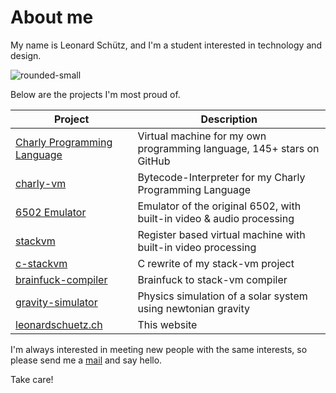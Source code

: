 # About me

My name is Leonard Schütz, and I'm a student interested in technology and design.

![rounded-small](%%PATH%%/selfie.jpg)

Below are the projects I'm most proud of.

| Project                                                              | Description                                                           |
|----------------------------------------------------------------------|-----------------------------------------------------------------------|
| [Charly Programming Language](https://github.com/charly-lang/charly) | Virtual machine for my own programming language, 145+ stars on GitHub |
| [charly-vm](https://github.com/KCreate/charly-vm)                    | Bytecode-Interpreter for my Charly Programming Language               |
| [6502 Emulator](https://github.com/KCreate/mos6502)                  | Emulator of the original 6502, with built-in video & audio processing |
| [stackvm](https://github.com/KCreate/stackvm)                        | Register based virtual machine with built-in video processing         |
| [c-stackvm](https://github.com/KCreate/c-stackvm)                    | C rewrite of my stack-vm project                                      |
| [brainfuck-compiler](https://github.com/KCreate/brainfuck-compiler)  | Brainfuck to stack-vm compiler                                        |
| [gravity-simulator](https://github.com/KCreate/gravity-simulator)    | Physics simulation of a solar system using newtonian gravity          |
| [leonardschuetz.ch](https://github.com/KCreate/leonardschuetz.ch)    | This website                                                          |

I'm always interested in meeting new people with the same interests,
so please send me a [mail](mailto:leni.schuetz@me.com) and say hello.

Take care!
